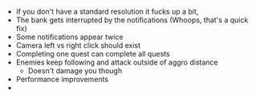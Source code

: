 - if you don't have a standard resolution it fucks up a bit,
- The bank gets interrupted by the notifications (Whoops, that's a quick fix)
- Some notifications appear twice
- Camera left vs right click should exist
- Completing one quest can complete all quests
- Enemies keep following and attack outside of aggro distance
	- Doesn't damage you though
- Performance improvements
- 
